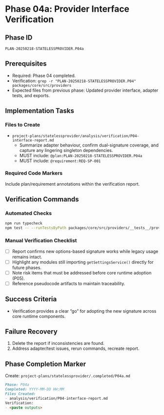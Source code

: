 # Phase 04a: Provider Interface Verification

## Phase ID

`PLAN-20250218-STATELESSPROVIDER.P04a`

## Prerequisites

- Required: Phase 04 completed.
- Verification: `grep -r "PLAN-20250218-STATELESSPROVIDER.P04" packages/core/src/providers`
- Expected files from previous phase: Updated provider interface, adapter tests, and exports.

## Implementation Tasks

### Files to Create

- `project-plans/statelessprovider/analysis/verification/P04-interface-report.md`
  - Summarize adapter behaviour, confirm dual-signature coverage, and capture any lingering singleton dependencies.
  - MUST include: `@plan:PLAN-20250218-STATELESSPROVIDER.P04a`
  - MUST include: `@requirement:REQ-SP-001`

### Required Code Markers

Include plan/requirement annotations within the verification report.

## Verification Commands

### Automated Checks

```bash
npm run typecheck
npm test -- --runTestsByPath packages/core/src/providers/__tests__/providerInterface.compat.test.ts packages/core/src/providers/BaseProvider.test.ts packages/core/src/providers/integration/multi-provider.integration.test.ts
```

### Manual Verification Checklist

- [ ] Report confirms new options-based signature works while legacy usage remains intact.
- [ ] Highlight any modules still importing `getSettingsService()` directly for future phases.
- [ ] Note risk items that must be addressed before core runtime adoption (P05).
- [ ] Reference pseudocode artifacts to maintain traceability.

## Success Criteria

- Verification provides a clear “go” for adopting the new signature across core runtime components.

## Failure Recovery

1. Delete the report if inconsistencies are found.
2. Address adapter/test issues, rerun commands, recreate report.

## Phase Completion Marker

Create: `project-plans/statelessprovider/.completed/P04a.md`

```markdown
Phase: P04a
Completed: YYYY-MM-DD HH:MM
Files Created:
- analysis/verification/P04-interface-report.md
Verification:
- <paste outputs>
```

